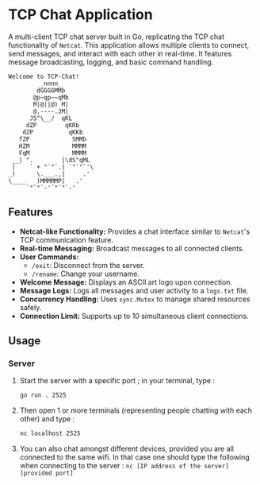 # TCP Chat Application

A multi-client TCP chat server built in Go, replicating the TCP chat functionality of `Netcat`. This application allows multiple clients to connect, send messages, and interact with each other in real-time. It features message broadcasting, logging, and basic command handling.

```
Welcome to TCP-Chat!
         _nnnn_
        dGGGGMMb
       @p~qp~~qMb
       M|@||@) M|
       @,----.JM|
      JS^\__/  qKL
     dZP        qKRb
    dZP          qKKb
   fZP            SMMb
   HZM            MMMM
   FqM            MMMM
 __| ".        |\dS"qML
 |    ` + "`"`.| `"`"`'\
_)      \.___.,|     .'
\____   )MMMMMP|   .'
     `"`"`-'`"`"`-'
```

## Features

- **Netcat-like Functionality:** Provides a chat interface similar to `Netcat`'s TCP communication feature.
- **Real-time Messaging:** Broadcast messages to all connected clients.
- **User Commands:**
  - `/exit`: Disconnect from the server.
  - `/rename`: Change your username.
- **Welcome Message:** Displays an ASCII art logo upon connection.
- **Message Logs:** Logs all messages and user activity to a `logs.txt` file.
- **Concurrency Handling:** Uses `sync.Mutex` to manage shared resources safely.
- **Connection Limit:** Supports up to 10 simultaneous client connections.

## Usage

### Server
1. Start the server with a specific port ; in your terminal, type : 
   ```bash
   go run . 2525
   ```
2. Then open 1 or more terminals (representing people chatting with each other) and type :
    ```bash
    nc localhost 2525
    ```
3. You can also chat amongst different devices, provided you are all connected to the same wifi. In that case one should type the following when connecting to the server :
    ```nc [IP address of the server] [provided port]```

